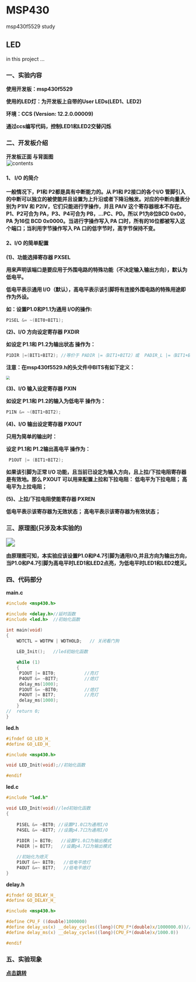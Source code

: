 # MSP430
msp430f5529 study 

## LED
in this project ...

### 一、实验内容

**使用开发板：msp430f5529**

**使用的LED灯：为开发板上自带的User LEDs(LED1、LED2)**

**环境：CCS     (Version: 12.2.0.00009)** 

**通过ccs编写代码，控制LED1和LED2交替闪烁**

### 二、开发板介绍

**开发板正面 与背面图**    
![contents](./contents.png)
<img src="msp430点灯实验/开发板正面.jpg" style="zoom: 5%;float:left" />                           
<img src="msp430点灯实验/开发板背面.jpg" style="zoom: 5%;" /> 



#### **1、 I/O** **的简介**

**一般情况下，P1和 P2都是具有中断能力的。从 P1和 P2接口的各个I/O 管脚引入的中断可以独立的被使能并且设置为上升沿或者下降沿触发。对应的中断向量表分别为 P1IV 和 P2IV，它们只能进行字操作，并且 PAIV 这个寄存器根本不存在。 P1、P2可合为 PA，P3、P4可合为 PB，…PC、PD。所以 P1为8位BCD 0x00，PA 为16位 BCD 0x0000。当进行字操作写入 PA 口时，所有的16位都被写入这个端口；当利用字节操作写入 PA 口的低字节时，高字节保持不变。**

#### **2、I/O 的简单配置** 

**(1)、功能选择寄存器 PXSEL**

**用来声明该端口是要应用于外围电路的特殊功能（不决定输入输出方向），默认为低电平。**

**低电平表示通用 I/O（默认），高电平表示该引脚将有连接外围电路的特殊用途即作为外设。**

 **如：设置P1.0和P1.1为通用 I/O的操作:**

```c
P1SEL &= ~(BIT0+BIT1); 
```

**(2)、I/O 方向设定寄存器 PXDIR**

**如设定 P1.1和 P1.2为输出状态 操作为：**

```c
P1DIR |=(BIT1+BIT2); //等价于 PADIR |=（BIT1+BIT2）或  PADIR_L |=（BIT1+BIT2）
```

**注意：在msp430f5529.h的头文件中BITS有如下定义：**

<img src="msp430点灯实验/BITx所在头文件.png" style="zoom:60%; " />

**(3)、I/O 输入设定寄存器 PXIN**

**如设定 P1.1和 P1.2的输入为低电平 操作为：**

```c
P1IN &= ~(BIT1+BIT2);
```

**(4)、I/O 输出设定寄存器 PXOUT**

**只用为简单的输出时：** 

**设定 P1.1和 P1.2输出高电平 操作为：**

```c
 P1OUT |= (BIT1+BIT2);
```

 **如果该引脚为正常 I/O 功能，且当前已设定为输入方向，且上拉/下拉电阻寄存器是有效地。那么 PXOUT 可以用来配置上拉和下拉电阻： 低电平为下拉电阻； 高电平为上拉电阻；**

 **(5)、上拉/下拉电阻使能寄存器 PXREN**

**低电平表示该寄存器为无效状态； 高电平表示该寄存器为有效状态；**

### 三、原理图(只涉及本实验的)

<img src="msp430点灯实验/LED原理图.png" style="zoom:150%;" />

**由原理图可知，本实验应该设置P1.0和P4.7引脚为通用I/O,并且方向为输出方向，当P1.0和P4.7引脚为高电平时LED1和LED2点亮，为低电平时LED1和LED2熄灭。**

### 四、代码部分

**main.c**

```c
#include <msp430.h> 

#include <delay.h>//延时函数
#include <led.h>  //初始化函数

int main(void)
{
	WDTCTL = WDTPW | WDTHOLD;	// 关闭看门狗
    
	LED_Init();   //led初始化函数

    while (1)
    {
     P1OUT |= BIT0;           //亮灯
     P4OUT &= ~BIT7;          //熄灯
     delay_ms(1000);
     P1OUT &= ~BIT0;          //熄灯
     P4OUT |= BIT7;           //亮灯
     delay_ms(1000);
    }
//	return 0;
}

```

**led.h**

```c
#ifndef GO_LED_H_
#define GO_LED_H_

#include <msp430.h>

void LED_Init(void);//初始化函数

#endif 

```

**led.c**

```c
#include "led.h"

void LED_Init(void)//led初始化函数
{
    
    P1SEL &= ~BIT0; //设置P1.0口为通用I/O
    P4SEL &= ~BIT7; //设置p4.7口为通用I/O
   
    P1DIR |= BIT0;   //设置P1.0口为输出模式
    P4DIR |= BIT7;   //设置p4.7口为输出模式

    //初始化为熄灭
    P1OUT &=~ BIT0;   //低电平熄灯
    P4OUT &=~ BIT7;   //低电平熄灯
}

```

**delay.h**

```c
#ifndef GO_DELAY_H_
#define GO_DELAY_H_

#include <msp430.h>

#define CPU_F ((double)1000000)
#define delay_us(x) __delay_cycles((long)(CPU_F*(double)x/1000000.0))//重新定义延时函数
#define delay_ms(x) __delay_cycles((long)(CPU_F*(double)x/1000.0))

#endif 

```

###  五、实验现象

[**点击跳转**](https://live.csdn.net/v/290512 )



